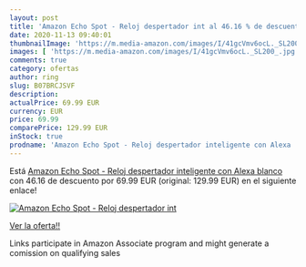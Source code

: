 ```yaml
---
layout: post
title: 'Amazon Echo Spot - Reloj despertador int al 46.16 % de descuento'
date: 2020-11-13 09:40:01
thumbnailImage: 'https://m.media-amazon.com/images/I/41gcVmv6ocL._SL200_.jpg'
images: [ 'https://m.media-amazon.com/images/I/41gcVmv6ocL._SL200_.jpg' ]
comments: true
category: ofertas
author: ring
slug: B07BRCJSVF
description:
actualPrice: 69.99 EUR
currency: EUR
price: 69.99
comparePrice: 129.99 EUR
inStock: true
prodname: 'Amazon Echo Spot - Reloj despertador inteligente con Alexa  blanco'
---
```


Está [Amazon Echo Spot - Reloj despertador inteligente con Alexa  blanco](https://www.amazon.es/dp/B07BRCJSVF/?tag=tolees-21) con 46.16 de descuento por 69.99 EUR (original: 129.99 EUR) en el siguiente enlace!

[![Amazon Echo Spot - Reloj despertador int](https://m.media-amazon.com/images/I/41gcVmv6ocL._SL200_.jpg)](https://www.amazon.es/dp/B07BRCJSVF/?tag=tolees-21)

[Ver la oferta!!](https://www.amazon.es/dp/B07BRCJSVF/?tag=tolees-21)

Links participate in Amazon Associate program and might generate a comission on qualifying sales


